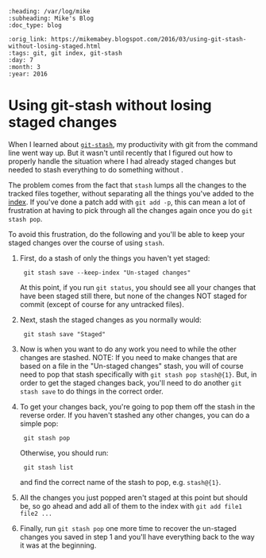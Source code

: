 ```eval_rst
:heading: /var/log/mike
:subheading: Mike's Blog
:doc_type: blog

:orig_link: https://mikemabey.blogspot.com/2016/03/using-git-stash-without-losing-staged.html
:tags: git, git index, git-stash
:day: 7
:month: 3
:year: 2016
```
# Using git-stash without losing staged changes

When I learned about [`git-stash`](https://git-scm.com/docs/git-stash), my productivity with git from the command line
went way up. But it wasn't until recently that I figured out how to properly handle the situation where I had already
staged changes but needed to stash everything to do something without .

The problem comes from the fact that `stash` lumps all the changes to the tracked files together, without separating all
the things you've added to the [index](http://www.gitguys.com/topics/whats-the-deal-with-the-git-index/). If you've done
a patch add with `git add -p`, this can mean a lot of frustration at having to pick through all the changes again once
you do `git stash pop`.

To avoid this frustration, do the following and you'll be able to keep your staged changes over the course of using
`stash`.

1. First, do a stash of only the things you haven't yet staged:

        git stash save --keep-index "Un-staged changes"

    At this point, if you run `git status`, you should see all your changes that have been staged still there, but none of
    the changes NOT staged for commit (except of course for any untracked files).

2. Next, stash the staged changes as you normally would:

        git stash save "Staged"

3. Now is when you want to do any work you need to while the other changes are stashed. NOTE: If you need to make
   changes that are based on a file in the "Un-staged changes" stash, you will of course need to pop that stash
   specifically with `git stash pop stash@{1}`. But, in order to get the staged changes back, you'll need to do another
   `git stash save` to do things in the correct order.

4. To get your changes back, you're going to pop them off the stash in the reverse order. If you haven't stashed any
   other changes, you can do a simple pop:

        git stash pop

    Otherwise, you should run:

        git stash list

    and find the correct name of the stash to pop, e.g. `stash@{1}`.

5. All the changes you just popped aren't staged at this point but should be, so go ahead and add all of them to the
   index with `git add file1 file2 ...`

6. Finally, run `git stash pop` one more time to recover the un-staged changes you saved in step 1 and you'll have
   everything back to the way it was at the beginning.
